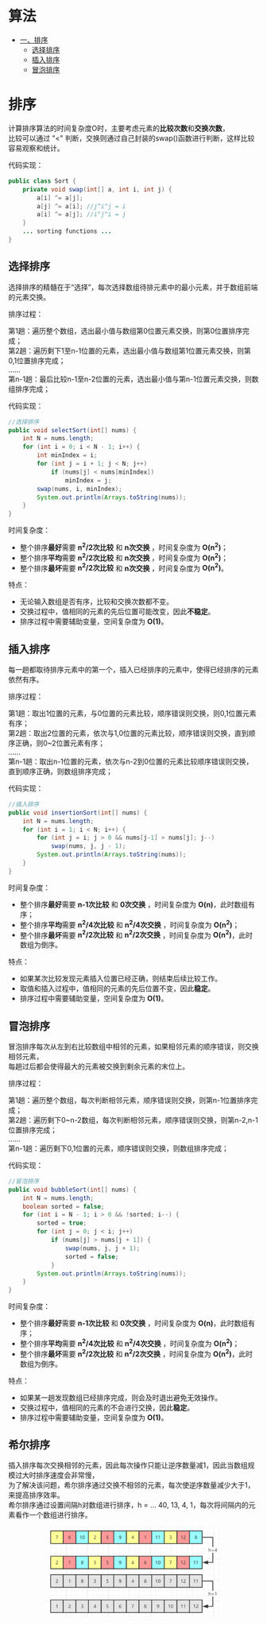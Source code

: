 # 算法

<!-- GFM-TOC -->
* [一、排序](#一排序)
    * [选择排序](#选择排序)
	* [插入排序](#插入排序)
    * [冒泡排序](#冒泡排序)
    


# 排序
计算排序算法的时间复杂度O时，主要考虑元素的**比较次数**和**交换次数**，
<br/>
比较可以通过 "<" 判断，交换则通过自己封装的swap()函数进行判断，这样比较容易观察和统计。

代码实现：
<br/>
```java
public class Sort {
    private void swap(int[] a, int i, int j) {
        a[i] ^= a[j];
        a[j] ^= a[i]; //j^i^j = i
        a[i] ^= a[j]; //i^j^i = j
    }
    ... sorting functions ...
}
```


## 选择排序
选择排序的精髓在于“选择”，每次选择数组待排元素中的最小元素，并于数组前端的元素交换。

排序过程：

第1趟：遍历整个数组，选出最小值与数组第0位置元素交换，则第0位置排序完成；
<br/>
第2趟：遍历剩下1至n-1位置的元素，选出最小值与数组第1位置元素交换，则第0,1位置排序完成；
<br/>
......
<br/>
第n-1趟：最后比较n-1至n-2位置的元素，选出最小值与第n-1位置元素交换，则数组排序完成；

代码实现：
<br/>
```java
//选择排序
public void selectSort(int[] nums) {
    int N = nums.length;
    for (int i = 0; i < N - 1; i++) {
        int minIndex = i;
        for (int j = i + 1; j < N; j++)
            if (nums[j] < nums[minIndex])
                minIndex = j;
        swap(nums, i, minIndex);
        System.out.println(Arrays.toString(nums));
    }
}
```

时间复杂度：
- 整个排序**最好**需要 **n<sup>2</sup>/2次比较** 和 **n次交换** ，时间复杂度为 **O(n<sup>2</sup>)**；
- 整个排序**平均**需要 **n<sup>2</sup>/2次比较** 和 **n次交换** ，时间复杂度为 **O(n<sup>2</sup>)**；
- 整个排序**最坏**需要 **n<sup>2</sup>/2次比较** 和 **n次交换** ，时间复杂度为 **O(n<sup>2</sup>)**。

特点：
- 无论输入数组是否有序，比较和交换次数都不变。
- 交换过程中，值相同的元素的先后位置可能改变，因此**不稳定**。
- 排序过程中需要辅助变量，空间复杂度为 **O(1)**。


## 插入排序
每一趟都取待排序元素中的第一个，插入已经排序的元素中，使得已经排序的元素依然有序。

排序过程：

第1趟：取出1位置的元素，与0位置的元素比较，顺序错误则交换，则0,1位置元素有序；
<br/>
第2趟：取出2位置的元素，依次与1,0位置的元素比较，顺序错误则交换，直到顺序正确，则0~2位置元素有序；
<br/>
......
<br/>
第n-1趟：取出n-1位置的元素，依次与n-2到0位置的元素比较顺序错误则交换，直到顺序正确，则数组排序完成；

代码实现：
<br/>
```java
//插入排序
public void insertionSort(int[] nums) {
    int N = nums.length;
    for (int i = 1; i < N; i++) {
        for (int j = i; j > 0 && nums[j-1] > nums[j]; j--)
            swap(nums, j, j - 1);
        System.out.println(Arrays.toString(nums));
    }
}
```

时间复杂度：
- 整个排序**最好**需要 **n-1次比较** 和 **0次交换** ，时间复杂度为 **O(n)**，此时数组有序；
- 整个排序**平均**需要 **n<sup>2</sup>/4次比较** 和 **n<sup>2</sup>/4次交换** ，时间复杂度为 **O(n<sup>2</sup>)**；
- 整个排序**最坏**需要 **n<sup>2</sup>/2次比较** 和 **n<sup>2</sup>/2次交换** ，时间复杂度为 **O(n<sup>2</sup>)**，此时数组为倒序。

特点：
- 如果某次比较发现元素插入位置已经正确，则结束后续比较工作。
- 取值和插入过程中，值相同的元素的先后位置不变，因此**稳定**。
- 排序过程中需要辅助变量，空间复杂度为 **O(1)**。


## 冒泡排序
冒泡排序每次从左到右比较数组中相邻的元素，如果相邻元素的顺序错误，则交换相邻元素，
<br/>
每趟过后都会使得最大的元素被交换到剩余元素的末位上。

排序过程：

第1趟：遍历整个数组，每次判断相邻元素，顺序错误则交换，则第n-1位置排序完成；
<br/>
第2趟：遍历剩下0~n-2数组，每次判断相邻元素，顺序错误则交换，则第n-2,n-1位置排序完成；
<br/>
......
<br/>
第n-1趟：遍历剩下0,1位置的元素，顺序错误则交换，则数组排序完成；

代码实现：
<br/>
```java
//冒泡排序
public void bubbleSort(int[] nums) {
    int N = nums.length;
    boolean sorted = false;
    for (int i = N - 1; i > 0 && !sorted; i--) {
        sorted = true;
        for (int j = 0; j < i; j++)
            if (nums[j] > nums[j + 1]) {
                swap(nums, j, j + 1);
                sorted = false;
            }
        System.out.println(Arrays.toString(nums));
    }
}
```

时间复杂度：
- 整个排序**最好**需要 **n-1次比较** 和 **0次交换** ，时间复杂度为 **O(n)**，此时数组有序；
- 整个排序**平均**需要 **n<sup>2</sup>/4次比较** 和 **n<sup>2</sup>/4次交换** ，时间复杂度为 **O(n<sup>2</sup>)**；
- 整个排序**最坏**需要 **n<sup>2</sup>/2次比较** 和 **n<sup>2</sup>/2次交换** ，时间复杂度为 **O(n<sup>2</sup>)**，此时数组为倒序。

特点：
- 如果某一趟发现数组已经排序完成，则会及时退出避免无效操作。
- 交换过程中，值相同的元素的不会进行交换，因此**稳定**。
- 排序过程中需要辅助变量，空间复杂度为 **O(1)**。


## 希尔排序
插入排序每次交换相邻的元素，因此每次操作只能让逆序数量减1，因此当数组规模过大时排序速度会非常慢，
<br/>
为了解决该问题，希尔排序通过交换不相邻的元素，每次使逆序数量减少大于1，来提高排序效率。
<br/>
希尔排序通过设置间隔h对数组进行排序，h = ... 40, 13, 4, 1，每次将间隔内的元素看作一个数组进行排序。

<div align="center"> <img src="../pics//shellsort.png" width="350"/> </div><br/>

